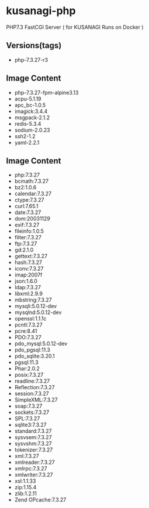 # kusanagi-php
PHP7.3 FastCGI Server ( for KUSANAGI Runs on Docker )

## Versions(tags)
- php-7.3.27-r3

## Image Content
- php-7.3.27-fpm-alpine3.13
- acpu-5.1.19
- apc_bc-1.0.5
- imagick:3.4.4
- msgpack-2.1.2
- redis-5.3.4
- sodium-2.0.23
- ssh2-1.2
- yaml-2.2.1

## Image Content
- php:7.3.27
- bcmath:7.3.27
- bz2:1.0.6
- calendar:7.3.27
- ctype:7.3.27
- curl:7.65.1
- date:7.3.27
- dom:20031129
- exif:7.3.27
- fileinfo:1.0.5
- filter:7.3.27
- ftp:7.3.27
- gd:2.1.0
- gettext:7.3.27
- hash:7.3.27
- iconv:7.3.27
- imap:2007f
- json:1.6.0
- ldap:7.3.27
- libxml:2.9.9
- mbstring:7.3.27
- mysqli:5.0.12-dev
- mysqlnd:5.0.12-dev
- openssl:1.1.1c
- pcntl:7.3.27
- pcre:8.41
- PDO:7.3.27
- pdo_mysql:5.0.12-dev
- pdo_pgsql:11.3
- pdo_sqlite:3.20.1
- pgsql:11.3
- Phar:2.0.2
- posix:7.3.27
- readline:7.3.27
- Reflection:7.3.27
- session:7.3.27
- SimpleXML:7.3.27
- soap:7.3.27
- sockets:7.3.27
- SPL:7.3.27
- sqlite3:7.3.27
- standard:7.3.27
- sysvsem:7.3.27
- sysvshm:7.3.27
- tokenizer:7.3.27
- xml:7.3.27
- xmlreader:7.3.27
- xmlrpc:7.3.27
- xmlwriter:7.3.27
- xsl:1.1.33
- zip:1.15.4
- zlib:1.2.11
- Zend OPcache:7.3.27

